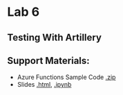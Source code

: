 # Lab 6
## Testing With Artillery

## Support Materials:
* Azure Functions Sample Code [.zip](scc2425-lab6-code.zip)
* Slides [.html](scc2425-lab6.html), [.ipynb](scc2425-lab6.ipynb)
